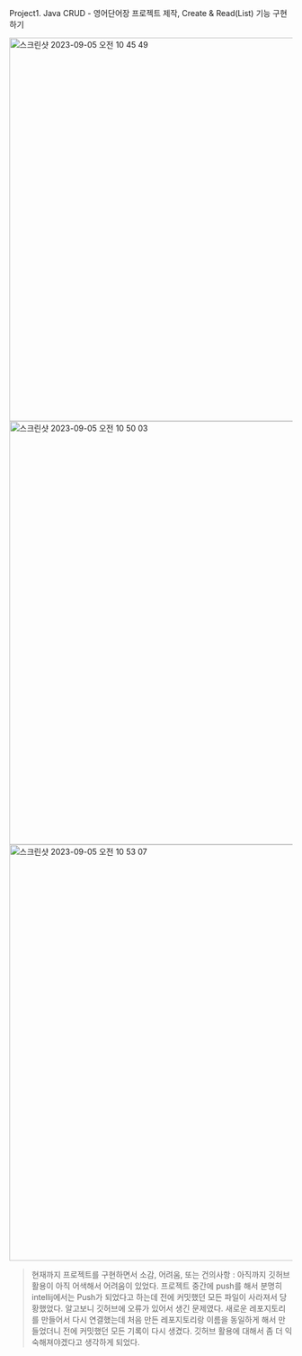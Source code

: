 Project1. Java CRUD - 영어단어장 프로젝트 제작, Create & Read(List) 기능 구현하기

<img width="681" alt="스크린샷 2023-09-05 오전 10 45 49" src="https://github.com/KangYWon/23_pp1/assets/93894335/807b692b-09b9-4228-9e80-5f283e8ae734">


<img width="752" alt="스크린샷 2023-09-05 오전 10 50 03" src="https://github.com/KangYWon/23_pp1/assets/93894335/edd35460-b018-40cc-9b1f-5d307f6dc118">


<img width="739" alt="스크린샷 2023-09-05 오전 10 53 07" src="https://github.com/KangYWon/23_pp1/assets/93894335/ee09fc86-6ca3-4d9c-b6f3-7fa8dcf392f5">


> 현재까지 프로젝트를 구현하면서 소감, 어려움, 또는 건의사항
: 아직까지 깃허브 활용이 아직 어색해서 어려움이 있었다. 프로젝트 중간에 push를 해서 분명히 intellij에서는
  Push가 되었다고 하는데 전에 커밋했던 모든 파일이 사라져서 당황했었다. 알고보니 깃허브에 오류가 있어서 생긴 문제였다. 새로운 레포지토리를 만들어서 다시 연결했는데 처음 만든 레포지토리랑 이름을 동일하게 해서 만들었더니 전에 커밋했던 모든 기록이 다시 생겼다. 깃허브 활용에 대해서 좀 더 익숙해져야겠다고 생각하게 되었다. 
